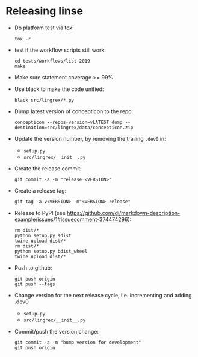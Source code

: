 
Releasing linse
===============

- Do platform test via tox:
  ```shell script
  tox -r
  ```
- test if the workflow scripts still work:
  ```
  cd tests/workflows/list-2019
  make

- Make sure statement coverage >= 99%
- Use black to make the code unified:
  ```
  black src/lingrex/*.py
  ```

- Dump latest version of concepticon to the repo:
  ```
  concepticon --repos-version=vLATEST dump --destination=src/lingrex/data/concepticon.zip
  ```

- Update the version number, by removing the trailing `.dev0` in:
  - `setup.py`
  - `src/lingrex/__init__.py`

- Create the release commit:
  ```shell script
  git commit -a -m "release <VERSION>"
  ```

- Create a release tag:
  ```shell script
  git tag -a v<VERSION> -m"<VERSION> release"
  ```

- Release to PyPI (see https://github.com/di/markdown-description-example/issues/1#issuecomment-374474296):
  ```shell script
  rm dist/*
  python setup.py sdist
  twine upload dist/*
  rm dist/*
  python setup.py bdist_wheel
  twine upload dist/*
  ```

- Push to github:
  ```shell script
  git push origin
  git push --tags
  ```

- Change version for the next release cycle, i.e. incrementing and adding .dev0
  - `setup.py`
  - `src/lingrex/__init__.py`

- Commit/push the version change:
  ```shell script
  git commit -a -m "bump version for development"
  git push origin
  ```
